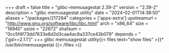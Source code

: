 +++
draft = false
title = "glibc-memusagestat 2.39-2"
version = "2.39-2"
description = "glibc memusagestat utility"
date = "2024-02-01T14:38:50"
aliases = "/packages/217284"
categories = ['apps-extra']
upstreamurl = "http://www.gnu.org/software/libc/libc.html"
arch = "x86_64"
size = "18940"
usize = "22672"
sha1sum = "0cc5f4f73dd7633e8d2d3caa4ac8a337ce43b079"
depends = "['gd>=2.1.1']"
+++
glibc memusagestat utility{{< files text="show files" >}}* /usr/bin/memusagestat
{{< /files >}}